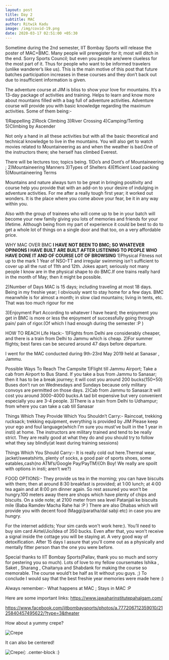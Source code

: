 ```yaml
---
layout: post
title: Day 2
subtitle: MAC
author: Ritwik Kadu
image: /img/covid-19.png
date: 2020-03-17 02:51:00 +05:30
---
```


Sometime during the 2nd semester, IIT Bombay Sports will release the poster of MAC+BMC. Many
people will preregister for it; most will ditch in the end. Sorry Sports Council; but even you people
are/were clueless for the most part of it. Thus for people who want to be informed travelers
(unlike wanderer’s like us). This is the main motive of this post that future batches participation increases
in these courses and they don’t back out due to insufficient information is given.

The adventure course at JIM is bliss to show your love for mountains. It’s a 13-day package of activities and training. Helps to learn and know more about mountains filled with a bag full of adventure activities.
Adventure course will provide you with basic knowledge regarding the maximum activities. Some of
them being:-

1)Rappelling
2)Rock Climbing
3)River Crossing
4)Camping/Tenting
5)Climbing by Ascender


Not only a hand in all these activities but with all the basic theoretical and technical knowledge to live in the mountains. You will also get to watch movies related to Mountaineering as and when the weather is bad.One of the instructors there; she herself has climbed Everest.


There will be lectures too; topics being.
1)Do’s and Dont’s of Mountaineering ;
2)Mountaineering Manners
3)Types of Shelters
4)Efficient Load packing
5)Mountaineering Terms

Mountains and nature always turn to be great in bringing positivity and course help you provide that with an add-on to your desire of indulging in adventure activities. For me after a really tough first
year; it worked out wonders. It is the place where you come above your fear, be it in any way within you.

Also with the group of trainees who will come up to be in your batch will become your new family giving you lots of memories and friends for your lifetime. Although being from my part of experience it could be best to do to get a whole lot of things on a single door and that too, on a very affordable price.



WHY MAC OVER BMC
**I HAVE NOT BEEN TO BMC; SO WHATEVER OPINIONS I HAVE BUILT ARE BUILT AFTER LISTENING TO PEOPLE WHO HAVE DONE IT AND OF COURSE LOT OF BROWSING**
1)Physical Fitness not up to the mark
1 Year of NSO-TT and irregular swimming isn’t sufficient to cover up all the rust of 11th and 12th. Jokes apart; seriously not many people I know are in the physical shape to do BMC.If one trains really hard in the month of May; then it might be possible.

2)Number of Days
MAC is 15 days; including traveling at most 18 days. Being in my freshie year; I obviously want to stay home for a few days. BMC meanwhile is for almost a month; in slow clad mountains; living in tents, etc. That was too much rigour for me

3)Enjoyment Part
According to whatever I have heard; the enjoyment you get in BMC is more or less the enjoyment of
successfully going through pain/ pain of rigor.(Of which I had enough during the semester :P )

HOW TO REACH
Life Hack:-
1)Flights from Delhi are considerably cheaper, and there is a train from Delhi to Jammu which is cheap.
2)For summer flights; best fares can be secured around 47 days before departure.

I went for the MAC conducted during 9th-23rd May 2019 held at Sanasar , Jammu.

Possible Ways To Reach The Campsite
1)Flight till Jammu Airport; Take a cab from Airport to Bus Stand. If you take a bus from Jammu to
Sanasar; then it has to be a break journey; it will cost you around 200 bucks(150+50)
Buses don’t run on Wednesdays and Sundays because only military convoys are permitted on those days.
2)Cab from Jammu to Sanasar.It will cost you around 3000-4000 bucks.A tad bit expensive but very
convenient especially you are 3-4 people.
3)There is a train from Delhi to Udhampur; from where you can take a cab till Sanasar

Things Which They Provide Which You Shouldn’t Carry:-
Raincoat, trekking rucksack; trekking equipment, everything is provided by JIM
Please keep your ego and foul language(which I'm sure you must’ve built in the 1 year in insti) at home.
The instructors are military trained and tend to be really strict. They are really good at what they do and you should try to follow what they say blindly(at least during training sessions)


Things Which You Should Carry:-
It is really cold out here.Thermal wear, jacket/sweatshirts, plenty of socks, a good pair of sports shoes, some eatables,cash(no ATM’s/Google Pay/PayTM){Oh Boy! We really are spoilt with options in insti; aren’t we?}

FOOD OPTIONS:-
They provide us tea in the morning; you can have biscuits with them; then at around 8:30 breakfast is
provided; at 1:00 lunch; at 4:00 tea again and at 8:00 pm dinner again. So rest assured you won't be
hungry.100 meters away there are shops which have plenty of chips and biscuits. On a side note;
at 2100 meter from sea level Patanjali ke biscuits mile (Baba Ramdev Macha Rahe hai :P )
There are also Dhabas which will provide you with decent food (Maggi/paratha/dal sabji etc) in case you are hungry.

For the internet addicts; Your sim cards won't work here:). You’ll need to buy sim card
Airtel/Jio/Idea of 350 bucks. Even after that, you won't receive a signal inside the cottage you will be
staying at. A very good way of detoxification. After 15 days I assure that you'll come out as a physically and mentally fitter person than the one you were before.

Special thanks to IIT Bombay Sports(Pallav, thank you so much and sorry for pestering you so much).
Lots of love to my fellow coursemates Ishika , Saket , Sharang , Chaitanya and Shabdank
for making the course so memorable. The course would't be half as lit without you guys. ;)
To conclude I would say that the best freshie year memories were made here :)

Always remember:- What happens at MAC ; Stays in MAC :P

Here are some important links:
https://www.jawaharinstitutepahalgam.com/

https://www.facebook.com/iitbombaysports/photos/a.777206712359010/2125840457495622/?type=3&theater

How about a yummy crepe?

![Crepe](https://s3-media3.fl.yelpcdn.com/bphoto/cQ1Yoa75m2yUFFbY2xwuqw/348s.jpg)

It can also be centered!

![Crepe](https://s3-media3.fl.yelpcdn.com/bphoto/cQ1Yoa75m2yUFFbY2xwuqw/348s.jpg){: .center-block :}
